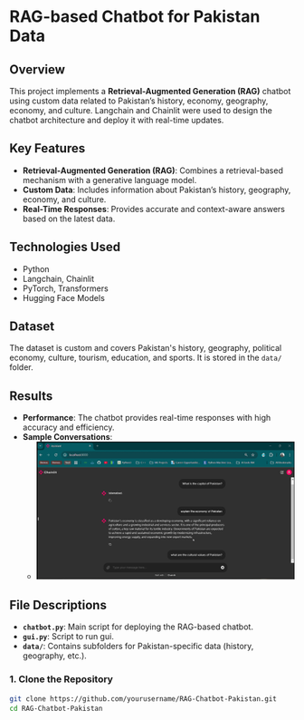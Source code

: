# RAG-based Chatbot for Pakistan Data

## Overview
This project implements a **Retrieval-Augmented Generation (RAG)** chatbot using custom data related to Pakistan’s history, economy, geography, economy, and culture. Langchain and Chainlit were used to design the chatbot architecture and deploy it with real-time updates.

## Key Features
- **Retrieval-Augmented Generation (RAG)**: Combines a retrieval-based mechanism with a generative language model.
- **Custom Data**: Includes information about Pakistan’s history, geography, economy, and culture.
- **Real-Time Responses**: Provides accurate and context-aware answers based on the latest data.

## Technologies Used
- Python
- Langchain, Chainlit
- PyTorch, Transformers
- Hugging Face Models

## Dataset
The dataset is custom and covers Pakistan's history, geography, political economy, culture, tourism, education, and sports. It is stored in the `data/` folder.

## Results
- **Performance**: The chatbot provides real-time responses with high accuracy and efficiency.
- **Sample Conversations**:
  - ![Chatbot Conversations Sample](gui_sample.png)

## File Descriptions
- **`chatbot.py`**: Main script for deploying the RAG-based chatbot.
- **`gui.py`**: Script to run gui.
- **`data/`**: Contains subfolders for Pakistan-specific data (history, geography, etc.).

### 1. Clone the Repository
```bash
git clone https://github.com/yourusername/RAG-Chatbot-Pakistan.git
cd RAG-Chatbot-Pakistan
